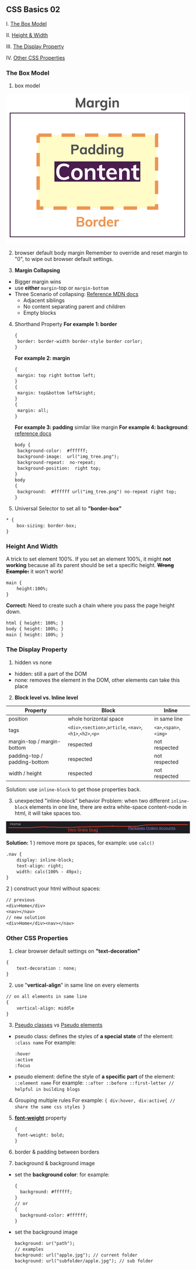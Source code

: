 ## CSS Basics 02

I. [The Box Model](#the-box-model)

II. [Height & Width](#height-and-width)

III. [The Display Property](#the-display-property)

IV. [Other CSS Properties](#other-css-properties)

### The Box Model

1. box model

![image](../assets/boxmodel.png ":size=284x230")

2.  browser default body margin
    Remember to override and reset margin to "0", to wipe out browser default settings.

3.  **Margin Collapsing**

- Bigger margin wins
- use **either** `margin`-top or `margin-bottom`
- Three Scenario of collapsing: [Reference MDN docs](https://developer.mozilla.org/en-US/docs/Web/CSS/CSS_Box_Model/Mastering_margin_collapsing)
  - Adjacent siblings
  - No content separating parent and children
  - Empty blocks

4. Shorthand Property
   **For example 1: border**
   ```
   {
   	border: border-width border-style border corlor;
   }
   ```
   **For example 2: margin**
   ```
   {
   	margin: top right bottom left;
   }
   {
   	margin: top&bottom left&right;
   }
   {
   	margin: all;
   }
   ```
   **For example 3: padding**
   similar like margin
   **For example 4: background**: [reference docs](https://www.w3schools.com/css/css_background_shorthand.asp)
   ```
   body {
   	background-color:  #ffffff;
   	background-image:  url("img_tree.png");
   	background-repeat:  no-repeat;
   	background-position:  right top;
   }
   body
   {
   	background:  #ffffff url("img_tree.png") no-repeat right top;
   }
   ```
5. Universal Selector to set all to **"border-box"**

```
* {
	box-sizing: border-box;
}
```

### Height And Width

A trick to set element 100%. If you set an element 100%, it might **not working** because all its parent should be set a specific height.
**~~Wrong Example:~~** it won't work!

```
main {
	height:100%;
}
```

**Correct:**
Need to create such a chain where you pass the page height down.

```
html { height: 100%; }
body { height: 100%; }
main { height: 100%; }
```

### The Display Property

1. hidden vs none

- hidden: still a part of the DOM
- none: removes the element in the DOM, other elements can take this place

2. **Block level vs. Inline level**

| Property                     | Block                                                      | Inline                 |
| ---------------------------- | ---------------------------------------------------------- | ---------------------- |
| position                     | whole horizontal space                                     | in same line           |
| tags                         | `<div>`,`<section>`,`article`, `<nav>`,`<h1>`,`<h2>`,`<p>` | `<a>`,`<span>`,`<img>` |
| margin-top / margin-bottom   | respected                                                  | not respected          |
| padding-top / padding-bottom | respected                                                  | not respected          |
| width / height               | respected                                                  | not respected          |

Solution: use `inline-block` to get those properties back.

3. unexpected "inline-block" behavior
   Problem: when two different `inline-block` elements in one line, there are extra white-space content-node in html, it will take spaces too.

![image](../assets/twolinesbug.png)

**Solution:**
1 ) remove more px spaces, for example: use `calc()`

```
.nav {
	display: inline-block;
	text-align: right;
	width: calc(100% - 49px);
}
```

2 ) construct your html without spaces:

```
// previous
<div>Home</div>
<nav></nav>
// new solution
<div>Home</div><nav></nav>
```

### Other CSS Properties

1. clear browser default settings on **"text-decoration"**

```
{
	text-decoration : none;
}
```

2. use "**vertical-align**" in same line on every elements

```
// on all elements in same line
{
	vertical-align: middle
}
```

3. [Pseudo classes](https://developer.mozilla.org/en-US/docs/Web/CSS/Pseudo-classes) vs [Pseudo elements](https://developer.mozilla.org/en-US/docs/Web/CSS/Pseudo-elements)

- pseudo class: defines the styles of **a special state** of the element: `:class name`
  For example:
  ```
  :hover
  :active
  :focus
  ```
- pseudo element: define the style of **a specific part** of the element: `::element name`
  For example:
  `::after ::before ::first-letter // helpful in building blogs`

4. Grouping multiple rules
   For example:
   `{ div:hover, div:active{ // share the same css styles }`

5. **[font-weight](https://developer.mozilla.org/en-US/docs/Web/CSS/font-weight)** property

   ```
   {
   	font-weight: bold;
   }
   ```

6. border & padding between borders

7. background & background image

- set the **background color**:
  for example:
  ```
  {
  	background: #ffffff;
  }
  // or
  {
  	background-color: #ffffff;
  }
  ```
- set the background image
  ```
  background: ur("path");
  // examples
  background: url("apple.jpg"); // current folder
  background: url("subfolder/apple.jpg"); // sub folder
  ```
